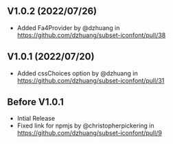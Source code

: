 ## V1.0.2 (2022/07/26)
* Added Fa4Provider by @dzhuang in https://github.com/dzhuang/subset-iconfont/pull/38

## V1.0.1 (2022/07/20)
* Added cssChoices option by @dzhuang in https://github.com/dzhuang/subset-iconfont/pull/31

## Before V1.0.1
* Intial Release
* Fixed link for npmjs by @christopherpickering in https://github.com/dzhuang/subset-iconfont/pull/9
